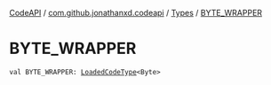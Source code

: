[CodeAPI](../../index.md) / [com.github.jonathanxd.codeapi](../index.md) / [Types](index.md) / [BYTE_WRAPPER](.)

# BYTE_WRAPPER

`val BYTE_WRAPPER: `[`LoadedCodeType`](../../com.github.jonathanxd.codeapi.type/-loaded-code-type/index.md)`<Byte>`